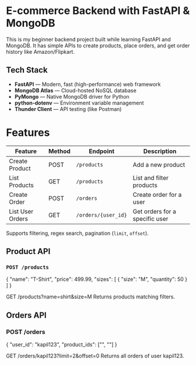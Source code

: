 # E-commerce Backend with FastAPI & MongoDB

This is my beginner backend project built while learning FastAPI and MongoDB. It has simple APIs to create products, place orders, and get order history like Amazon/Flipkart.

##  Tech Stack

-  **FastAPI** — Modern, fast (high-performance) web framework
-  **MongoDB Atlas** — Cloud-hosted NoSQL database
-  **PyMongo** — Native MongoDB driver for Python
-  **python-dotenv** — Environment variable management
-  **Thunder Client** — API testing (like Postman)

# Features

| Feature            | Method | Endpoint               | Description                          |
|--------------------|--------|------------------------|--------------------------------------|
|   Create Product   | POST   | `/products`            | Add a new product                    |
|   List Products    | GET    | `/products`            | List and filter products             |
|   Create Order     | POST   | `/orders`              | Create order for a user              |
|   List User Orders | GET    | `/orders/{user_id}`    | Get orders for a specific user       |

Supports filtering, regex search, pagination (`limit`, `offset`).


## Product API

### `POST /products`

{
  "name": "T-Shirt",
  "price": 499.99,
  "sizes": [
    { "size": "M", "quantity": 50 }
  ]
}

GET /products?name=shirt&size=M
Returns products matching filters.


## Orders API

### POST /orders

{
  "user_id": "kapil123",
  "product_ids": ["<id1>", "<id2>"]
}

GET /orders/kapil123?limit=2&offset=0
Returns all orders of user kapil123.









